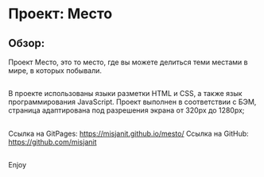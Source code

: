 # Проект: Место

## Обзор:

Проект Место, это то место, где вы можете делиться теми местами в мире, в которых побывали.

##
В проекте использованы языки разметки HTML и CSS, а также язык программирования JavaScript.
Проект выполнен в соответствии с БЭМ, страница адаптирована под разрешения экрана от 320px до 1280px;

##
Ссылка на GitPages: https://misjanit.github.io/mesto/
Ссылка на GitHub: https://github.com/misjanit

##
Enjoy